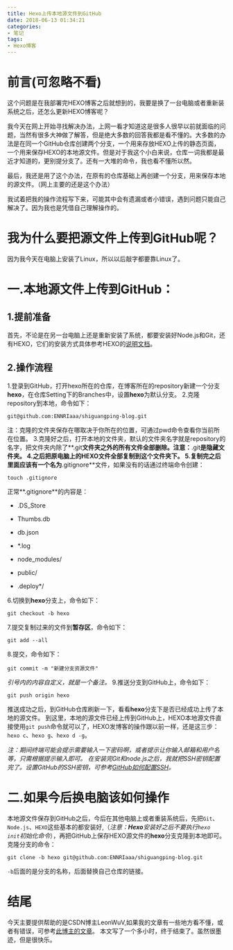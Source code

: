 ```yaml
---
title: Hexo上传本地源文件到GitHub
date: 2018-06-13 01:34:21
categories:
- 笔记
tags:
- Hexo博客
---
```


# 前言(可忽略不看) #
这个问题是在我部署完HEXO博客之后就想到的，我要是换了一台电脑或者重新装系统之后，还怎么更新HEXO博客呢？

我今天在网上开始寻找解决办法，上网一看才知道这是很多人很早以前就面临的问题，当然有很多大神做了解答，但是绝大多数的回答我都是看不懂的。大多数的办法是在同一个GitHub仓库创建两个分支，一个用来存放HEXO上传的静态页面，一个用来保存HEXO的本地源文件。但是对于我这个小白来说，仓库一词我都是最近才知道的，更别提分支了。还有一大堆的命令，我也看不懂所以然。

最后，我还是用了这个办法，在原有的仓库基础上再创建一个分支，用来保存本地的源文件。（网上主要的还是这个办法）

我试着把我的操作流程写下来，可能其中会有遗漏或者小错误，遇到问题只能自己解决了。因为我也是凭借自己理解操作的。


# 我为什么要把源文件上传到GitHub呢？ #
因为我今天在电脑上安装了Linux，所以以后敲字都要靠Linux了。  

# 一.本地源文件上传到GitHub： #
## 1.提前准备 ##
首先，不论是在另一台电脑上还是重新安装了系统，都要安装好Node.js和Git，还有HEXO，它们的安装方式具体参考HEXO的[说明文档](https://hexo.io/zh-cn/docs/)。  
## 2.操作流程 ##
1.登录到GitHub，打开hexo所在的仓库，在博客所在的repository新建一个分支**hexo**，在仓库Setting下的Branches中，设置**hexo**为默认分支。
2.克隆repository到本地，命令如下：  

```shell
git@github.com:ENNRIaaa/shiguangping-blog.git
```

注：克隆的文件夹保存在哪取决于你所在的位置，可通过pwd命令查看你当前所在位置。
3.克隆好之后，打开本地的文件夹，默认的文件夹名字就是repository的名字，把文件夹内除了**.git**文件夹之外的所有文件全部删除。注意：**.git**是隐藏文件夹。
4.之后把原电脑上的HEXO文件全部复制到这个文件夹下。
5.复制完之后里面应该有一个名为**.gitignore**文件，如果没有的话通过终端命令创建：

```shell
touch .gitignore
```

正常**.gitignore**的内容是：

- .DS_Store

- Thumbs.db
- db.json
- *.log
- node_modules/
- public/
- .deploy*/

6.切换到**hexo**分支上，命令如下：

```shell
git checkout -b hexo
```

7.提交复制过来的文件到**暂存区**，命令如下：

```shell
git add --all
```

8.提交，命令如下：

```shell
git commit -m "新建分支资源文件"
```

*引号内的内容自定义，就是一个备注。*
9.推送分支到GitHub上，命令如下：

```shell
git push origin hexo
```

推送成功之后，到GitHub仓库刷新一下，看看**hexo**分支下是否已经成功上传了本地的源文件。
到这里，本地的源文件已经上传到GitHub上，HEXO本地源文件直接使用`git push`命令就可以了，HEXO发博客的操作跟以前一样，还是这三步：`hexo c`、`hexo g`、`hexo d -g`。  

*注：期间终端可能会提示需要输入一下密码啊，或者提示让你输入邮箱和用户名等，只需根据提示输入即可。
在安装完Git和node.js之后，我就把SSH密钥配置完了。设置GitHub的SSH密钥，可参考[GitHub如何配置SSH](https://sora.red/2018/GitHub%E5%A6%82%E4%BD%95%E9%85%8D%E7%BD%AESSH/)。*  

# 二.如果今后换电脑该如何操作 #
本地源文件保存到GitHub之后，今后在其他电脑上或者重装系统后，先把`Git`、`Node.js`、`HEXO`这些基本的都安装好,（*注意：**Hexo**安装好之后不要执行`hexo init`初始化命令*），再把GitHub上保存HEXO源文件的**hexo**分支克隆到本地即可。
克隆分支的命令：

```shell
git clone -b hexo git@github.com:ENNRIaaa/shiguangping-blog.git
```

`-b`后面的是分支的名称，后面替换自己仓库的链接。

# 结尾 #
今天主要提供帮助的是CSDN博主LeonWuV,如果我的文章有一些地方看不懂，或者有错误，可参考[此博主的文章](https://blog.csdn.net/wxl1555/article/details/79293159)。
本文写了一个多小时，终于结束了。虽然很墨迹，但是很快乐。
